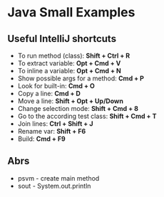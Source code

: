 # Java Small Examples

## Useful IntelliJ shortcuts

- To run method (class): **Shift + Ctrl + R**
- To extract variable: **Opt + Cmd + V**
- To inline a variable: **Opt + Cmd + N**
- Show possible args for a method: **Cmd + P**
- Look for built-in: **Cmd + O**
- Copy a line: **Cmd + D**
- Move a line: **Shift + Opt + Up/Down**
- Change selection mode: **Shift + Cmd + 8**
- Go to the according test class: **Shift + Cmd + T**
- Join lines: **Ctrl + Shift + J**
- Rename var: **Shift + F6**
- Build: **Cmd + F9**


## Abrs
- psvm - create main method
- sout - System.out.println